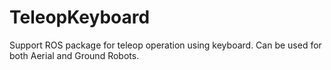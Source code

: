 # TeleopKeyboard
Support ROS package for teleop operation using keyboard. Can be used for both Aerial and Ground Robots.
